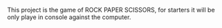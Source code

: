 This project is the game of ROCK PAPER SCISSORS, for starters it will be only playe in console against the computer.